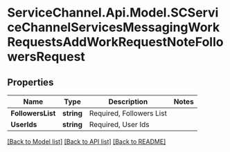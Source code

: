 # ServiceChannel.Api.Model.SCServiceChannelServicesMessagingWorkRequestsAddWorkRequestNoteFollowersRequest

## Properties

Name | Type | Description | Notes
------------ | ------------- | ------------- | -------------
**FollowersList** | **string** | Required, Followers List | 
**UserIds** | **string** | Required, User Ids | 

[[Back to Model list]](../README.md#documentation-for-models) [[Back to API list]](../README.md#documentation-for-api-endpoints) [[Back to README]](../README.md)

